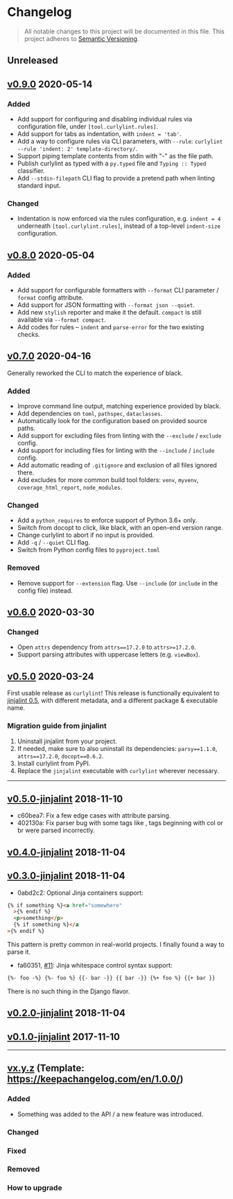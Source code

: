 # Changelog

> All notable changes to this project will be documented in this file. This project adheres to [Semantic Versioning](https://semver.org/spec/v2.0.0.html).

## Unreleased

## [v0.9.0](https://github.com/thibaudcolas/curlylint/releases/tag/v0.9.0) 2020-05-14

### Added

- Add support for configuring and disabling individual rules via configuration file, under `[tool.curlylint.rules]`.
- Add support for tabs as indentation, with `indent = 'tab'`.
- Add a way to configure rules via CLI parameters, with `--rule`: `curlylint --rule 'indent: 2' template-directory/`.
- Support piping template contents from stdin with "-" as the file path.
- Publish curlylint as typed with a `py.typed` file and `Typing :: Typed` classifier.
- Add `--stdin-filepath` CLI flag to provide a pretend path when linting standard input.

### Changed

- Indentation is now enforced via the rules configuration, e.g. `indent = 4` underneath `[tool.curlylint.rules]`, instead of a top-level `indent-size` configuration.

## [v0.8.0](https://github.com/thibaudcolas/curlylint/releases/tag/v0.8.0) 2020-05-04

### Added

- Add support for configurable formatters with `--format` CLI parameter / `format` config attribute.
- Add support for JSON formatting with `--format json --quiet`.
- Add new `stylish` reporter and make it the default. `compact` is still available via `--format compact`.
- Add codes for rules – `indent` and `parse-error` for the two existing checks.

## [v0.7.0](https://github.com/thibaudcolas/curlylint/releases/tag/v0.7.0) 2020-04-16

Generally reworked the CLI to match the experience of black.

### Added

- Improve command line output, matching experience provided by black.
- Add dependencies on `toml`, `pathspec`, `dataclasses`.
- Automatically look for the configuration based on provided source paths.
- Add support for excluding files from linting with the `--exclude` / `exclude` config.
- Add support for including files for linting with the `--include` / `include` config.
- Add automatic reading of `.gitignore` and exclusion of all files ignored there.
- Add excludes for more common build tool folders: `venv`, `myvenv`, `coverage_html_report`, `node_modules`.

### Changed

- Add a `python_requires` to enforce support of Python 3.6+ only.
- Switch from docopt to click, like black, with an open-end version range.
- Change curlylint to abort if no input is provided.
- Add `-q` / `--quiet` CLI flag.
- Switch from Python config files to `pyproject.toml`

### Removed

- Remove support for `--extension` flag. Use `--include` (or `include` in the config file) instead.

## [v0.6.0](https://github.com/thibaudcolas/curlylint/releases/tag/v0.6.0) 2020-03-30

### Changed

- Open `attrs` dependency from `attrs==17.2.0` to `attrs>=17.2.0`.
- Support parsing attributes with uppercase letters (e.g. `viewBox`).

## [v0.5.0](https://github.com/thibaudcolas/curlylint/releases/tag/v0.5.0) 2020-03-24

First usable release as `curlylint`! This release is functionally equivalent to [jinjalint 0.5](https://pypi.org/project/jinjalint/0.5/), with different metadata, and a different package & executable name.

### Migration guide from jinjalint

1. Uninstall jinjalint from your project.
2. If needed, make sure to also uninstall its dependencies: `parsy==1.1.0`, `attrs==17.2.0`, `docopt==0.6.2`.
3. Install curlylint from PyPI.
4. Replace the `jinjalint` executable with `curlylint` wherever necessary.

---

## [v0.5.0-jinjalint](https://github.com/thibaudcolas/curlylint/releases/tag/v0.5.0-jinjalint) 2018-11-10

- c60bea7: Fix a few edge cases with attribute parsing.
- 402130a: Fix parser bug with some tags like <colgroup>, tags beginning with col or br were parsed incorrectly.

## [v0.4.0-jinjalint](https://github.com/thibaudcolas/curlylint/releases/tag/v0.4.0-jinjalint) 2018-11-04

## [v0.3.0-jinjalint](https://github.com/thibaudcolas/curlylint/releases/tag/v0.3.0-jinjalint) 2018-11-04

- 0abd2c2: Optional Jinja containers support:

```html
{% if something %}<a href="somewhere"
  >{% endif %}
  <p>something</p>
  {% if something %}</a
>{% endif %}
```

This pattern is pretty common in real-world projects. I finally found a way to parse it.

- fa60351, [#11](https://github.com/motet-a/jinjalint/issues/11): Jinja whitespace control syntax support:

```html
{%- foo -%} {%- foo %} {{- bar -}} {{ bar -}} {%+ foo %} {{+ bar }}
```

There is no such thing in the Django flavor.

## [v0.2.0-jinjalint](https://github.com/thibaudcolas/curlylint/releases/tag/v0.2.0-jinjalint) 2018-11-04

## [v0.1.0-jinjalint](https://github.com/thibaudcolas/curlylint/releases/tag/v0.1.0-jinjalint) 2017-11-10

---

## [vx.y.z](https://github.com/thibaudcolas/curlylint/releases/tag/x.y.z) (Template: https://keepachangelog.com/en/1.0.0/)

### Added

- Something was added to the API / a new feature was introduced.

### Changed

### Fixed

### Removed

### How to upgrade
